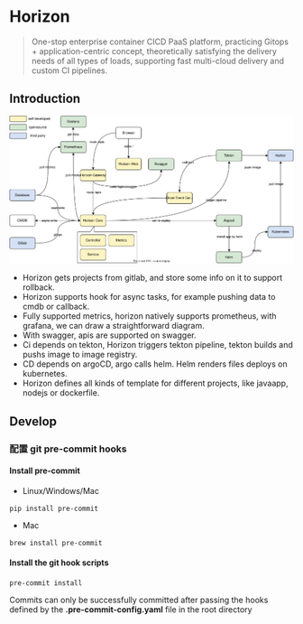 # Horizon

> One-stop enterprise container CICD PaaS platform, 
> practicing Gitops + application-centric concept, 
> theoretically satisfying the delivery needs of all types of loads, 
> supporting fast multi-cloud delivery and custom CI pipelines.

## Introduction

![Horizon](./Horizon.svg)

* Horizon gets projects from gitlab, and store some info on it to
support rollback.
* Horizon supports hook for async tasks,
for example pushing data to cmdb or callback.
* Fully supported metrics, horizon natively supports
prometheus, with grafana, we can draw a straightforward diagram.
* With swagger, apis are supported on swagger.
* Ci depends on tekton, Horizon triggers tekton pipeline,
tekton builds and pushs image to image registry.
* CD depends on argoCD, argo calls helm.
Helm renders files deploys on kubernetes.
* Horizon defines all kinds of template for different projects, 
like javaapp, nodejs or dockerfile.

## Develop

### 配置 git pre-commit hooks

#### Install pre-commit

* Linux/Windows/Mac

```shell
pip install pre-commit
```

* Mac

```shell
brew install pre-commit
```

#### Install the git hook scripts

```shell
pre-commit install
```

Commits can only be successfully committed
after passing the hooks defined by 
the **.pre-commit-config.yaml** file 
in the root directory
